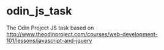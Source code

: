 # odin_js_task
The Odin Project JS task based on http://www.theodinproject.com/courses/web-development-101/lessons/javascript-and-jquery 

